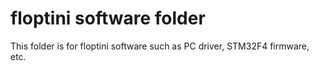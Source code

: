 # floptini software folder

This folder is for floptini software such as PC driver, STM32F4 firmware, etc.
